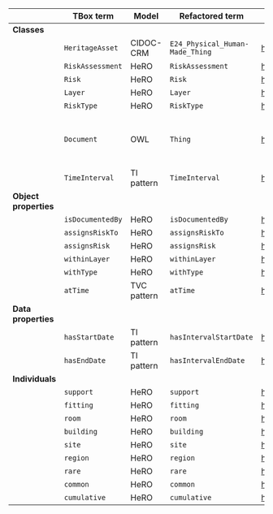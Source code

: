 |                       | **TBox term**    | **Model**   | **Refactored term**             | **Full URI**                                                                       | **Note**                                       |
|-----------------------|------------------|-------------|---------------------------------|------------------------------------------------------------------------------------|------------------------------------------------|
| **Classes**             |                  |             |                                 |                                                                                    |                                                |
|                       | `HeritageAsset`  | CIDOC-CRM   | `E24_Physical_Human-Made_Thing` | http://www.cidoc-crm.org/cidoc-crm/E24_Physical_Human-Made_Thing                   |                                                |
|                       | `RiskAssessment` | HeRO        | `RiskAssessment`                | http://purl.org/sirius/ontology/hero/RiskAssessment                                |                                                |
|                       | `Risk`           | HeRO        | `Risk`                          | http://purl.org/sirius/ontology/hero/Risk                                          |                                                |
|                       | `Layer`          | HeRO        | `Layer`                         | http://purl.org/sirius/ontology/hero/Layer                                         |                                                |
|                       | `RiskType`       | HeRO        | `RiskType`                      | http://purl.org/sirius/ontology/hero/RiskType                                      |                                                |
|                       | `Document`       | OWL         | `Thing`                         | http://www.w3.org/2002/07/owl#Thing                                                | A risk can be documented by virtually anything |
|                       | `TimeInterval`   | TI pattern  | `TimeInterval`                  | http://www.ontologydesignpatterns.org/cp/owl/timeinterval.owl#TimeInterval         |                                                |
| **Object properties** |                  |             |                                 |                                                                                    |                                                |
|                       | `isDocumentedBy` | HeRO        | `isDocumentedBy`                | http://purl.org/sirius/ontology/hero/isDocumentedBy                                |                                                |
|                       | `assignsRiskTo`  | HeRO        | `assignsRiskTo`                 | http://purl.org/sirius/ontology/hero/assignsRiskTo                                 |                                                |
|                       | `assignsRisk`    | HeRO        | `assignsRisk`                   | http://purl.org/sirius/ontology/hero/assignsRisk                                   |                                                |
|                       | `withinLayer`    | HeRO        | `withinLayer`                   | http://purl.org/sirius/ontology/hero/withinLayer                                   |                                                |
|                       | `withType`       | HeRO        | `withType`                      | http://purl.org/sirius/ontology/hero/withType                                      |                                                |
|                       | `atTime`         | TVC pattern | `atTime`                        | http://purl.org/spar/tvc/atTime                                                    |                                                |
| **Data properties**   |                  |             |                                 |                                                                                    |                                                |
|                       | `hasStartDate`   | TI pattern  | `hasIntervalStartDate`          | http://www.ontologydesignpatterns.org/cp/owl/timeinterval.owl#hasIntervalStartDate |                                                |
|                       | `hasEndDate`     | TI pattern  | `hasIntervalEndDate`            | http://www.ontologydesignpatterns.org/cp/owl/timeinterval.owl#hasIntervalEndDate   |                                                |
| **Individuals**       |                  |             |                                 |                                                                                    |                                                |
|                       | `support`        | HeRO        | `support`                       | http://purl.org/sirius/ontology/hero/support                                       |                                                |
|                       | `fitting`        | HeRO        | `fitting`                       | http://purl.org/sirius/ontology/hero/fitting                                       |                                                |
|                       | `room`           | HeRO        | `room`                          | http://purl.org/sirius/ontology/hero/room                                          |                                                |
|                       | `building`       | HeRO        | `building`                      | http://purl.org/sirius/ontology/hero/building                                      |                                                |
|                       | `site`           | HeRO        | `site`                          | http://purl.org/sirius/ontology/hero/site                                          |                                                |
|                       | `region`         | HeRO        | `region`                        | http://purl.org/sirius/ontology/hero/region                                        |                                                |
|                       | `rare`           | HeRO        | `rare`                          | http://purl.org/sirius/ontology/hero/rare                                          |                                                |
|                       | `common`         | HeRO        | `common`                        | http://purl.org/sirius/ontology/hero/common                                        |                                                |
|                       | `cumulative`     | HeRO        | `cumulative`                    | http://purl.org/sirius/ontology/hero/cumulative                                    |                                                |